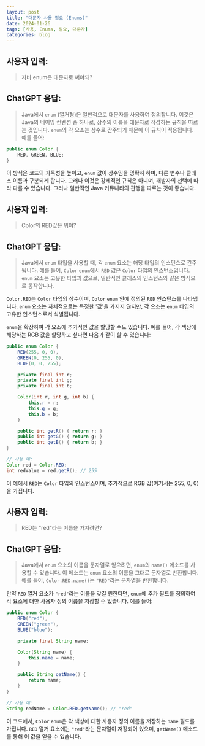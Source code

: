 ```yaml
---
layout: post
title: "대문자 사용 필요 (Enums)"
date: 2024-01-26
tags: [사용, Enums, 필요, 대문자]
categories: blog
---
```


## 사용자 입력:
> 자바 enum은 대문자로 써야돼?

## ChatGPT 응답:
> Java에서 `enum` (열거형)은 일반적으로 대문자를 사용하여 정의합니다. 이것은 Java의 네이밍 컨벤션 중 하나로, 상수의 이름을 대문자로 작성하는 규칙을 따르는 것입니다. `enum`의 각 요소는 상수로 간주되기 때문에 이 규칙이 적용됩니다. 예를 들어:

```java
public enum Color {
    RED, GREEN, BLUE;
}
```

이 방식은 코드의 가독성을 높이고, `enum` 값이 상수임을 명확히 하며, 다른 변수나 클래스 이름과 구분되게 합니다. 그러나 이것은 강제적인 규칙은 아니며, 개발자의 선택에 따라 다를 수 있습니다. 그러나 일반적인 Java 커뮤니티의 관행을 따르는 것이 좋습니다.

## 사용자 입력:
> Color의 RED값은 뭐야?

## ChatGPT 응답:
> Java에서 `enum` 타입을 사용할 때, 각 `enum` 요소는 해당 타입의 인스턴스로 간주됩니다. 예를 들어, `Color` `enum`에서 `RED` 값은 `Color` 타입의 인스턴스입니다. `enum` 요소는 고유한 타입과 값으로, 일반적인 클래스의 인스턴스와 같은 방식으로 동작합니다.

`Color.RED`는 `Color` 타입의 상수이며, `Color` `enum` 안에 정의된 `RED` 인스턴스를 나타냅니다. `enum` 요소는 자체적으로는 특정한 '값'을 가지지 않지만, 각 요소는 `enum` 타입의 고유한 인스턴스로서 식별됩니다.

`enum`을 확장하여 각 요소에 추가적인 값을 할당할 수도 있습니다. 예를 들어, 각 색상에 해당하는 RGB 값을 할당하고 싶다면 다음과 같이 할 수 있습니다:

```java
public enum Color {
    RED(255, 0, 0),
    GREEN(0, 255, 0),
    BLUE(0, 0, 255);

    private final int r;
    private final int g;
    private final int b;

    Color(int r, int g, int b) {
        this.r = r;
        this.g = g;
        this.b = b;
    }

    public int getR() { return r; }
    public int getG() { return g; }
    public int getB() { return b; }
}

// 사용 예:
Color red = Color.RED;
int redValue = red.getR(); // 255
```

이 예에서 `RED`는 `Color` 타입의 인스턴스이며, 추가적으로 RGB 값(여기서는 255, 0, 0)을 가집니다.

## 사용자 입력:
> RED는 "red"라는 이름을 가지려면?

## ChatGPT 응답:
> Java에서 `enum` 요소의 이름을 문자열로 얻으려면, `enum`의 `name()` 메소드를 사용할 수 있습니다. 이 메소드는 `enum` 요소의 이름을 그대로 문자열로 반환합니다. 예를 들어, `Color.RED.name()`는 `"RED"`라는 문자열을 반환합니다.

만약 `RED` 열거 요소가 `"red"`라는 이름을 갖길 원한다면, `enum`에 추가 필드를 정의하여 각 요소에 대한 사용자 정의 이름을 저장할 수 있습니다. 예를 들어:

```java
public enum Color {
    RED("red"),
    GREEN("green"),
    BLUE("blue");

    private final String name;

    Color(String name) {
        this.name = name;
    }

    public String getName() {
        return name;
    }
}

// 사용 예:
String redName = Color.RED.getName(); // "red"
```

이 코드에서, `Color` `enum`은 각 색상에 대한 사용자 정의 이름을 저장하는 `name` 필드를 가집니다. `RED` 열거 요소에는 `"red"`라는 문자열이 저장되어 있으며, `getName()` 메소드를 통해 이 값을 얻을 수 있습니다.

